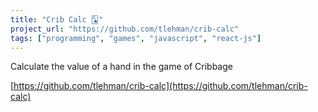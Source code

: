 ```yaml
---
title: "Crib Calc 🂡"
project_url: "https://github.com/tlehman/crib-calc"
tags: ["programming", "games", "javascript", "react-js"]
---
```


Calculate the value of a hand in the game of Cribbage

[https://github.com/tlehman/crib-calc](https://github.com/tlehman/crib-calc)
